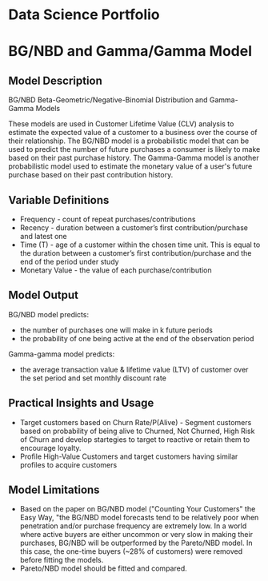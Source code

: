 # Data Science Portfolio

# BG/NBD and Gamma/Gamma Model
## Model Description
BG/NBD Beta-Geometric/Negative-Binomial Distribution and Gamma-Gamma Models

These models are used in Customer Lifetime Value (CLV) analysis to estimate the expected value of a customer to a business over the course of their relationship.
The BG/NBD model is a probabilistic model that can be used to predict the number of future purchases a consumer is likely to make based on their past purchase history.
The Gamma-Gamma model is another probabilistic model used to estimate the monetary value of a user's future purchase based on their past contribution history.

## Variable Definitions
* Frequency - count of repeat purchases/contributions
* Recency - duration between a customer’s first contribution/purchase and latest one
* Time (T) - age of a customer within the chosen time unit. This is equal to the duration between a customer’s first contribution/purchase and the end of the period under study
* Monetary Value - the value of each purchase/contribution 

## Model Output
BG/NBD model predicts:
* the number of purchases one will make in k future periods
* the probability of one being active at the end of the observation period

Gamma-gamma model predicts:
* the average transaction value & lifetime value (LTV) of customer over the set period and set monthly discount rate

## Practical Insights and Usage
* Target customers based on Churn Rate/P(Alive) - Segment customers based on probability of being alive to Churned, Not Churned, High Risk of Churn and develop startegies to target to reactive or retain them to encourage loyalty. 
* Profile High-Value Customers and target customers having similar profiles to acquire customers

## Model Limitations
* Based on the paper on BG/NBD model ("Counting Your Customers" the Easy Way, "the BG/NBD model forecasts tend to be relatively poor when penetration and/or purchase frequency are extremely low. In a world where active buyers are either uncommon or very slow in making their purchases, BG/NBD will be outperformed by the Pareto/NBD model. In this case, the one-time buyers (~28% of customers) were removed before fitting the models. 
* Pareto/NBD model should be fitted and compared. 





